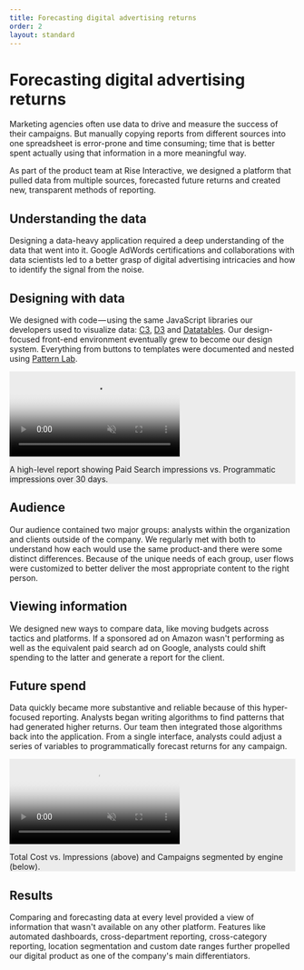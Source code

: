 ```yaml
---
title: Forecasting digital advertising returns
order: 2
layout: standard
---
```

<div class="page">
  <div class="type-column revealblock">
  <h1>Forecasting digital advertising returns</h1>
  <p>Marketing agencies often use data to drive and measure the success of their campaigns. But manually copying reports from different sources into one spreadsheet is error-prone and time consuming; time that is better spent actually using that information in a more meaningful way.</p>
  <p>As part of the product team at Rise Interactive, we designed a platform that pulled data from multiple sources, forecasted future returns and created new, transparent methods of reporting.</p>
  </div>
  <div class="type-column revealblock">
  <h2>Understanding the data</h2>
  <p>Designing a data-heavy application required a deep understanding of the data that went into it. Google AdWords certifications and collaborations with data scientists led to a better grasp of digital advertising intricacies and how to identify the signal from the noise.</p>
  </div>
  <div class="type-column revealblock">
  <h2>Designing with data</h2>
  <p>We designed with code &#8212; using the same JavaScript libraries our developers used to visualize data: <a href="https://c3js.org/" target="_blank">C3</a>, <a href="https://d3js.org/" target="_blank">D3</a> and <a href="https://www.datatables.net/" target="_blank">Datatables</a>. Our design-focused front-end environment eventually grew to become our design system. Everything from buttons to templates were documented and nested using <a href="https://patternlab.io/" target="_blank">Pattern Lab</a>.</p>
  </div>
  <div class="video-column-1000 revealblock" style="background-color:#ECECEC;">
    <video autoplay loop muted playsinline poster="https://res.cloudinary.com/benludwig/image/upload/f_auto,q_auto:best/v1574882030/RIC1_Frame_wgaz0z.png">
      <source src="https://res.cloudinary.com/benludwig/video/upload/vc_auto/v1574882045/RIC1_bhltc4.mp4">
      <source src="https://res.cloudinary.com/benludwig/video/upload/vc_auto/v1574882045/RIC1_bhltc4.webm" type="video/webm">
      Your browser does not support the video tag.
    </video>
    <p class="caption">A high-level report showing Paid Search impressions vs. Programmatic impressions over 30 days.</p>
  </div>
  <div class="type-column revealblock">
  <h2>Audience</h2>
  <p>Our audience contained two major groups: analysts within the organization and clients outside of the company. We regularly met with both to understand how each would use the same product-and there were some distinct differences. Because of the unique needs of each group, user flows were customized to better deliver the most appropriate content to the right person.</p>
  </div>
  <div class="type-column revealblock">
  <h2>Viewing information</h2>
  <p>We designed new ways to compare data, like moving budgets across tactics and platforms. If a sponsored ad on Amazon wasn't performing as well as the equivalent paid search ad on Google, analysts could shift spending to the latter and generate a report for the client.</p>
  </div>
  <div class="type-column revealblock">
  <h2>Future spend</h2>
  <p>Data quickly became more substantive and reliable because of this hyper-focused reporting. Analysts began writing algorithms to find patterns that had generated higher returns. Our team then integrated those algorithms back into the application. From a single interface, analysts could adjust a series of variables to programmatically forecast returns for any campaign.</p>
  </div>
  <div class="video-column-1000 revealblock" style="background-color:#ECECEC;">
    <video autoplay loop muted playsinline poster="https://res.cloudinary.com/benludwig/image/upload/f_auto,q_auto:best/v1574882057/RIC2_Frame_eutiym.png">
      <source src="https://res.cloudinary.com/benludwig/video/upload/vc_auto/v1574882079/RIC2_alarkx.mp4">
      <source src="https://res.cloudinary.com/benludwig/video/upload/vc_auto/v1574882079/RIC2_alarkx.webm" type="video/webm">
      Your browser does not support the video tag.
    </video>
    <p class="caption">Total Cost vs. Impressions (above) and Campaigns segmented by engine (below).</p>
  </div>
  <div class="type-column revealblock">
  <h2>Results</h2>
  <p>Comparing and forecasting data at every level provided a view of information that wasn't available on any other platform. Features like automated dashboards, cross-department reporting, cross-category reporting, location segmentation and custom date ranges further propelled our digital product as one of the company's main differentiators.</p>
  </div>
</div>
